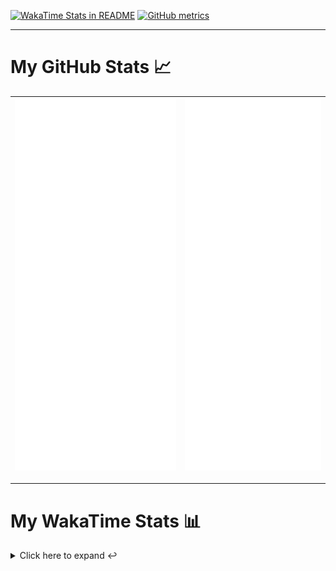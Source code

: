 [![WakaTime Stats in README](https://github.com/LOsioChico/LOsioChico/actions/workflows/waka.yml/badge.svg)](https://github.com/LOsioChico/LOsioChico/actions/workflows/waka.yml) [![GitHub metrics](https://github.com/LOsioChico/LOsioChico/actions/workflows/metrics.yml/badge.svg)](https://github.com/LOsioChico/LOsioChico/actions/workflows/metrics.yml)

---

# My GitHub Stats 📈

| ![](./assets/metrics.svg) | ![](./assets/metrics2.svg) |
| ------------------------- | -------------------------- |

---

# My WakaTime Stats 📊

<details>
<summary>Click here to expand ↩️</summary>
<br>

<!--START_SECTION:waka-->
![Code Time](http://img.shields.io/badge/Code%20Time-1%2C632%20hrs%2041%20mins-blue)

![Lines of code](https://img.shields.io/badge/From%20Hello%20World%20I%27ve%20Written-314.1%20thousand%20lines%20of%20code-blue)

**🐱 My GitHub Data** 

> 📦 506.4 kB Used in GitHub's Storage 
 > 
> 🏆 782 Contributions in the Year 2024
 > 
> 🚫 Not Opted to Hire
 > 
> 📜 15 Public Repositories 
 > 
> 🔑 28 Private Repositories 
 > 
**I'm a Night 🦉** 

```text
🌞 Morning                503 commits         ████░░░░░░░░░░░░░░░░░░░░░   14.46 % 
🌆 Daytime                1033 commits        ███████░░░░░░░░░░░░░░░░░░   29.69 % 
🌃 Evening                1142 commits        ████████░░░░░░░░░░░░░░░░░   32.83 % 
🌙 Night                  801 commits         ██████░░░░░░░░░░░░░░░░░░░   23.02 % 
```
📅 **I'm Most Productive on Saturday** 

```text
Monday                   488 commits         ████░░░░░░░░░░░░░░░░░░░░░   14.03 % 
Tuesday                  512 commits         ████░░░░░░░░░░░░░░░░░░░░░   14.72 % 
Wednesday                383 commits         ███░░░░░░░░░░░░░░░░░░░░░░   11.01 % 
Thursday                 628 commits         █████░░░░░░░░░░░░░░░░░░░░   18.05 % 
Friday                   549 commits         ████░░░░░░░░░░░░░░░░░░░░░   15.78 % 
Saturday                 638 commits         █████░░░░░░░░░░░░░░░░░░░░   18.34 % 
Sunday                   281 commits         ██░░░░░░░░░░░░░░░░░░░░░░░   08.08 % 
```


📊 **This Week I Spent My Time On** 

```text
💬 Programming Languages: 
Scala                    11 hrs 59 mins      ███████████░░░░░░░░░░░░░░   42.47 % 
TypeScript               10 hrs 8 mins       █████████░░░░░░░░░░░░░░░░   35.92 % 
YAML                     1 hr 36 mins        █░░░░░░░░░░░░░░░░░░░░░░░░   05.69 % 
Other                    1 hr 15 mins        █░░░░░░░░░░░░░░░░░░░░░░░░   04.45 % 
Java                     58 mins             █░░░░░░░░░░░░░░░░░░░░░░░░   03.47 % 
```

**I Mostly Code in TypeScript** 

```text
TypeScript               25 repos            ████████████░░░░░░░░░░░░░   50.00 % 
Scala                    4 repos             ██░░░░░░░░░░░░░░░░░░░░░░░   08.00 % 
Python                   3 repos             ██░░░░░░░░░░░░░░░░░░░░░░░   06.00 % 
Astro                    2 repos             █░░░░░░░░░░░░░░░░░░░░░░░░   04.00 % 
Go                       2 repos             █░░░░░░░░░░░░░░░░░░░░░░░░   04.00 % 
```




 Last Updated on 13/08/2024 00:56:12 UTC
<!--END_SECTION:waka-->

## </details>
